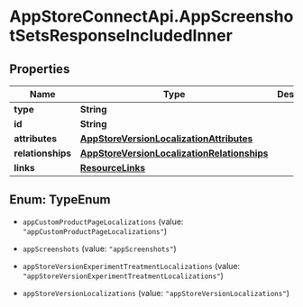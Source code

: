 # AppStoreConnectApi.AppScreenshotSetsResponseIncludedInner

## Properties

Name | Type | Description | Notes
------------ | ------------- | ------------- | -------------
**type** | **String** |  | 
**id** | **String** |  | 
**attributes** | [**AppStoreVersionLocalizationAttributes**](AppStoreVersionLocalizationAttributes.md) |  | [optional] 
**relationships** | [**AppStoreVersionLocalizationRelationships**](AppStoreVersionLocalizationRelationships.md) |  | [optional] 
**links** | [**ResourceLinks**](ResourceLinks.md) |  | [optional] 



## Enum: TypeEnum


* `appCustomProductPageLocalizations` (value: `"appCustomProductPageLocalizations"`)

* `appScreenshots` (value: `"appScreenshots"`)

* `appStoreVersionExperimentTreatmentLocalizations` (value: `"appStoreVersionExperimentTreatmentLocalizations"`)

* `appStoreVersionLocalizations` (value: `"appStoreVersionLocalizations"`)




